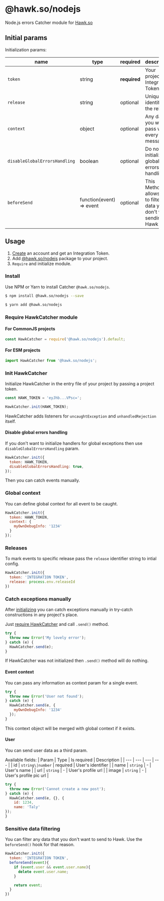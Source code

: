 # @hawk.so/nodejs

Node.js errors Catcher module for [Hawk.so](https://hawk.so)

## Initial params

Initialization params:

| name | type | required | description |
| -- | -- | -- | -- |
| `token` | string | **required** | Your project's Integration Token |
| `release` | string | optional | Unique identifier of the release. |
| `context` | object | optional | Any data you want to pass with every message. |
| `disableGlobalErrorsHandling` | boolean | optional | Do not initialize global errors handling |
| `beforeSend` | function(event) => event | optional | This Method allows you to filter any data you don't want sending to Hawk |


## Usage

1. [Create](https://hawk.so/) an account and get an Integration Token.
2. Add [@hawk.so/nodejs](https://www.npmjs.com/package/@hawk.so/nodejs) package to your project.
3. `Require` and initialize module.

### Install

Use NPM or Yarn to install Catcher `@hawk.so/nodejs`.

```bash
$ npm install @hawk.so/nodejs --save
```

```bash
$ yarn add @hawk.so/nodejs
```

### Require HawkCatcher module

#### For CommonJS projects

```js
const HawkCatcher = require('@hawk.so/nodejs').default;
```

#### For ESM projects

```js
import HawkCatcher from '@hawk.so/nodejs';
```

### Init HawkCatcher

Initialize HawkCatcher in the entry file of your project by passing a project token.

```js
const HAWK_TOKEN = 'eyJhb...VPsc=';

HawkCatcher.init(HAWK_TOKEN);
```

HawkCatcher adds listeners for `uncaughtException` and `unhandledRejection` itself.

#### Disable global errors handling

If you don't want to initialize handlers for global exceptions then use `disableGlobalErrorsHandling` param.

```js
HawkCatcher.init({
  token: HAWK_TOKEN,
  disableGlobalErrorsHandling: true,
});
```

Then you can catch events manually.

### Global context

You can define global context for all event to be caught.

```js
HawkCatcher.init({
  token: HAWK_TOKEN,
  context: {
    myOwnDebugInfo: '1234'
  }
});
```

### Releases

To mark events to specific release pass the `release` identifier string to intial config.

```js
HawkCatcher.init({
  token: 'INTEGRATION TOKEN',
  release: process.env.releaseId
})
```

### Catch exceptions manually

After [initializing](init-hawkcatcher) you can catch exceptions manually in try-catch constructions in any project's place.

Just [require HawkCatcher](#require-hawkcatcher-module) and call `.send()` method.

```js
try {
  throw new Error('My lovely error');
} catch (e) {
  HawkCatcher.send(e);
}
```

If HawkCatcher was not initialized then `.send()` method will do nothing.


#### Event context

You can pass any information as context param for a single event.

 ```js
 try {
   throw new Error('User not found');
 } catch (e) {
   HawkCatcher.send(e, {
     myOwnDebugInfo: '1234'
   });
 }
 ```

This context object will be merged with global context if it exists.

#### User

You can send user data as a third param.

Available fields:
| Param | Type | Is required | Description |
| --- | --- | --- | --- |
| id | `string\|number` | required | User's identifier |
| name | `string` | - | User's name |
| url | `string` | - | User's profile url |
| image | `string` | - | User's profile pic url |

 ```js
 try {
   throw new Error('Cannot create a new post');
 } catch (e) {
   HawkCatcher.send(e, {}, {
     id: 1234,
     name: 'Taly'
});
 }
 ```

### Sensitive data filtering

You can filter any data that you don't want to send to Hawk. Use the `beforeSend()` hook for that reason.

```js
HawkCatcher.init({
  token: 'INTEGRATION TOKEN',
  beforeSend(event){
    if (event.user && event.user.name){
      delete event.user.name;
    }

    return event;
  }
})
```
